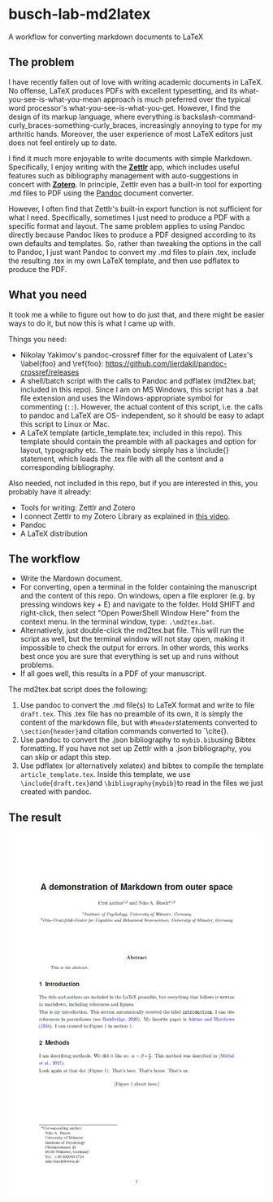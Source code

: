 # busch-lab-md2latex
A workflow for converting markdown documents to LaTeX

## The problem
I have recently fallen out of love with writing academic documents in LaTeX. No offense, LaTeX produces PDFs with excellent typesetting, and its what-you-see-is-what-you-mean approach is much preferred over the typical word processor's what-you-see-is-what-you-get. However, I find the design of its markup language, where everything is backslash-command-curly_braces-something-curly_braces, increasingly annoying to type for my arthritic hands. Moreover, the user experience of most LaTeX editors just does not feel entirely up to date. 

I find it much more enjoyable to write documents with simple Markdown. Specifically, I enjoy writing with the [**Zettlr**](https://www.zettlr.com/) app, which includes useful features such as bibliography management with auto-suggestions in concert with [**Zotero**](https://www.zotero.org/). In principle, Zettlr even has a built-in tool for exporting .md files to PDF using the [Pandoc](https://pandoc.org/) document converter.

However, I often find that Zettlr's built-in export function is not sufficient for what I need. Specifically, sometimes I just need to produce a PDF with a specific format and layout. The same problem applies to using Pandoc directly because Pandoc likes to produce a PDF designed according to its own defaults and templates. So, rather than tweaking the options in the call to Pandoc, I just want Pandoc to convert my .md files to plain .tex, include the resulting .tex in my own LaTeX template, and then use pdflatex to produce the PDF.

## What you need
It took me a while to figure out how to do just that, and there might be easier ways to do it, but now this is what I came up with.

Things you need:
- Nikolay Yakimov's pandoc-crossref filter for the equivalent of Latex's \label{foo} and \ref{foo}: https://github.com/lierdakil/pandoc-crossref/releases
- A shell/batch script with the calls to Pandoc and pdflatex (md2tex.bat; included in this repo). Since I am  on MS Windows, this script has a .bat file extension and uses the Windows-appropriate symbol for commenting (`::`). However, the actual content of this script, i.e. the calls to pandoc and LaTeX are OS- independent, so it should be easy to adapt this script to Linux or Mac.
- A LaTeX template (article_template.tex; included in this repo). This template should contain the preamble with all packages and option for layout, typography etc. The main body simply has a \include{} statement, which loads the .tex file with all the content and a corresponding bibliography.

Also needed, not included in this repo, but if you are interested in this, you probably have it already:
- Tools for writing: Zettlr and Zotero
- I connect Zettlr to my Zotero Library as explained in [this video](https://www.youtube.com/watch?v=0egU3eLSSew).
- Pandoc
- A LaTeX distribution

## The workflow
- Write the Mardown document.
- For converting, open a terminal in the folder containing the manuscript and the content of this repo. On windows, open a file explorer (e.g. by pressing windows key + E) and navigate to the folder. Hold SHIFT and right-click, then select "Open PowerShell Window Here" from the context menu. In the terminal window, type: `.\md2tex.bat`. 
- Alternatively, just double-click the md2tex.bat file. This will run the script as well, but the terminal window will not stay open, making it impossible to check the output for errors. In other words, this works best once you are sure that everything is set up and runs without problems.
- If all goes well, this results in a PDF of your manuscript.

The md2tex.bat script does the following:
1. Use pandoc to convert the .md file(s) to LaTeX format and write to file `draft.tex`. This .tex file has no preamble of its own, it is simply the content of the markdown file, but with `#header`statements converted to `\section{header}`and citation commands converted to `\cite{}. 
2. Use pandoc to convert the .json bibliography to `mybib.bib`using Bibtex formatting. If you have not set up Zettlr with a .json bibliography, you can skip or adapt this step.
3. Use pdflatex (or alternatively xelatex) and bibtex to compile the template `article_template.tex`. Inside this template, we use `\include{draft.tex}`and `\bibliography{mybib}`to read in the files we just created with pandoc.

## The result
![Screenshot of the first page](screenshot.jpg)